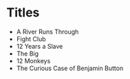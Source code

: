 # Titles

- A River Runs Through
- Fight Club
- 12 Years a Slave
- The Big
- 12 Monkeys
- The Curious Case of Benjamin Button
